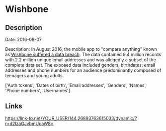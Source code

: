 # Wishbone

## Description

Date: 2016-08-07

Description:
In August 2016, the mobile app to &quot;compare anything&quot; known as <a href="https://motherboard.vice.com/en_us/article/popular-teen-quiz-app-wishbone-has-been-hacked-exposing-tons-of-user-information" target="_blank" rel="noopener">Wishbone suffered a data breach</a>. The data contained 9.4 million records with 2.2 million unique email addresses and was allegedly a subset of the complete data set. The exposed data included genders, birthdates, email addresses and phone numbers for an audience predominantly composed of teenagers and young adults.


['Auth tokens', 'Dates of birth', 'Email addresses', 'Genders', 'Names', 'Phone numbers', 'Usernames']

## Links

https://link-to.net/YOUR_USER/144.26893763615033/dynamic/?r=d2lzaGJvbmUuaW8=